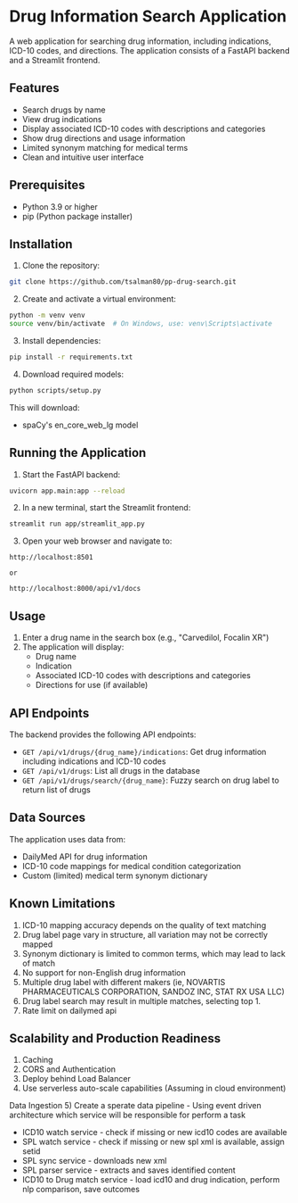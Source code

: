 # Drug Information Search Application

A web application for searching drug information, including indications, ICD-10 codes, and directions. The application consists of a FastAPI backend and a Streamlit frontend.

## Features

- Search drugs by name
- View drug indications
- Display associated ICD-10 codes with descriptions and categories
- Show drug directions and usage information
- Limited synonym matching for medical terms
- Clean and intuitive user interface

## Prerequisites
- Python 3.9 or higher
- pip (Python package installer)

## Installation

1. Clone the repository:
```bash
git clone https://github.com/tsalman80/pp-drug-search.git
```

2. Create and activate a virtual environment:
```bash
python -m venv venv
source venv/bin/activate  # On Windows, use: venv\Scripts\activate
```

3. Install dependencies:
```bash
pip install -r requirements.txt
```

4. Download required models:
```bash
python scripts/setup.py
```

This will download:
- spaCy's en_core_web_lg model

## Running the Application

1. Start the FastAPI backend:
```bash
uvicorn app.main:app --reload
```

2. In a new terminal, start the Streamlit frontend:
```bash
streamlit run app/streamlit_app.py
```

3. Open your web browser and navigate to:
```
http://localhost:8501

or

http://localhost:8000/api/v1/docs
```

## Usage

1. Enter a drug name in the search box (e.g., "Carvedilol, Focalin XR")
2. The application will display:
   - Drug name
   - Indication
   - Associated ICD-10 codes with descriptions and categories
   - Directions for use (if available)

## API Endpoints

The backend provides the following API endpoints:

- `GET /api/v1/drugs/{drug_name}/indications`: Get drug information including indications and ICD-10 codes
- `GET /api/v1/drugs`: List all drugs in the database
- `GET /api/v1/drugs/search/{drug_name}`: Fuzzy search on drug label to return list of drugs

## Data Sources

The application uses data from:
- DailyMed API for drug information
- ICD-10 code mappings for medical condition categorization
- Custom (limited) medical term synonym dictionary

## Known Limitations

1. ICD-10 mapping accuracy depends on the quality of text matching
2. Drug label page vary in structure, all variation may not be correctly mapped
3. Synonym dictionary is limited to common terms, which may lead to lack of match
4. No support for non-English drug information
5. Multiple drug label with different makers  (ie, NOVARTIS PHARMACEUTICALS CORPORATION, SANDOZ INC, STAT RX USA LLC)
6. Drug label search may result in multiple matches, selecting top 1.
7. Rate limit on dailymed api


## Scalability and Production Readiness

1) Caching 
2) CORS and Authentication
3) Deploy behind Load Balancer
4) Use serverless auto-scale capabilities (Assuming in cloud environment)

Data Ingestion
5) Create a sperate data pipeline - Using event driven architecture which service will be responsible for perform a task
   - ICD10 watch service  - check if missing or new icd10 codes are available
   - SPL watch service - check if missing or new spl xml is available, assign setid
   - SPL sync service - downloads new xml 
   - SPL parser service - extracts and saves identified content
   - ICD10 to Drug match service - load icd10 and drug indication, perform nlp comparison, save outcomes   
   


